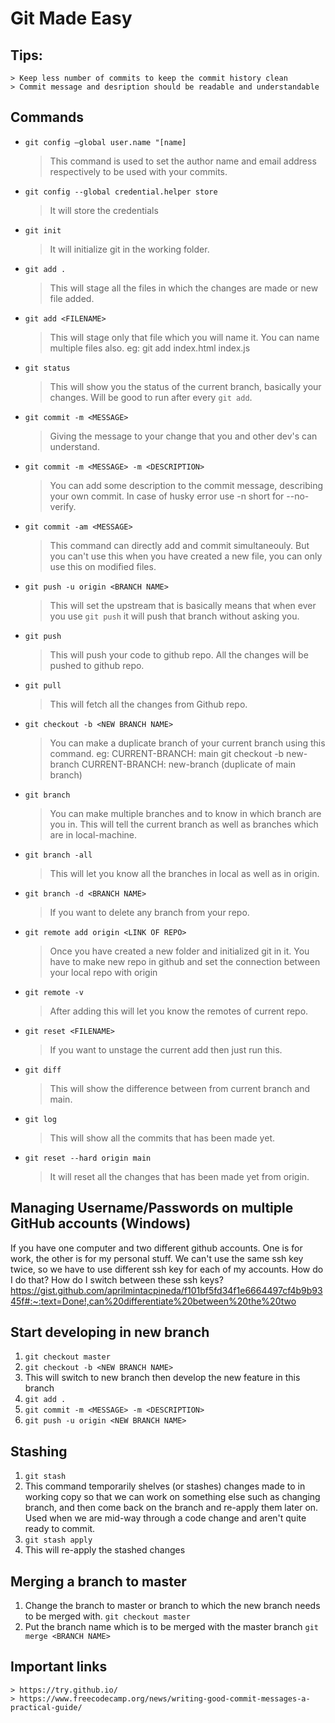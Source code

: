 # Git Made Easy
## Tips:
    > Keep less number of commits to keep the commit history clean
    > Commit message and desription should be readable and understandable
    
## Commands
* `git config –global user.name "[name]`
    > This command is used to set the author name and email address respectively to be used with your commits.

* `git config --global credential.helper store`
    > It will store the credentials

* `git init`
    > It will initialize git in the working folder.

* `git add .`
    > This will stage all the files in which the changes are made or new file added.

* `git add <FILENAME>`
    > This will stage only that file which you will name it.
    > You can name multiple files also.
    > eg: git add index.html index.js

* `git status`
    > This will show you the status of the current branch, basically your changes.
    > Will be good to run after every `git add`.

* `git commit -m <MESSAGE>`
    > Giving the message to your change that you and other dev's can understand.

* `git commit -m <MESSAGE> -m <DESCRIPTION>`
    > You can add some description to the commit message, describing your own commit. 
    > In case of husky error use -n short for --no-verify.

* `git commit -am <MESSAGE>`
    > This command can directly add and commit simultaneouly.
    > But you can't use this when you have created a new file, you can only use this on modified files.

* `git push -u origin <BRANCH NAME>`
    > This will set the upstream that is basically means that when ever you use `git push` it will push that branch without asking you.

* `git push`
    > This will push your code to github repo.
    > All the changes will be pushed to github repo.

* `git pull`
    > This will fetch all the changes from Github repo.
* `git checkout -b <NEW BRANCH NAME>` 
    > You can make a duplicate branch of your current branch using this command.
    > eg: CURRENT-BRANCH: main 
    >     git checkout -b new-branch
    > CURRENT-BRANCH: new-branch (duplicate of main branch)
* `git branch`
    > You can make multiple branches and to know in which branch are you in.
    > This will tell the current branch as well as branches which are in local-machine.
* `git branch -all`
    > This will let you know all the branches in local as well as in origin.
* `git branch -d <BRANCH NAME>`
    > If you want to delete any branch from your repo.
* `git remote add origin <LINK OF REPO>`
    > Once you have created a new folder and initialized git in it.
    > You have to make new repo in github and set the connection between your local repo with origin
* `git remote -v`
    > After adding this will let you know the remotes of current repo.
* `git reset <FILENAME>`
    > If you want to unstage the current add then just run this.
* `git diff`
    > This will show the difference between from current branch and main.
* `git log`
    > This will show all the commits that has been made yet.
* `git reset --hard origin main`
    > It will reset all the changes that has been made yet from origin.

## Managing Username/Passwords on multiple GitHub accounts (Windows)
If you have one computer and two different github accounts. One is for work, the other is for my personal stuff. We can't use the same ssh key twice, so we have to use different ssh key for each of my accounts. How do I do that? How do I switch between these ssh keys?  
https://gist.github.com/aprilmintacpineda/f101bf5fd34f1e6664497cf4b9b9345f#:~:text=Done!,can%20differentiate%20between%20the%20two

## Start developing in new branch
1. `git checkout master`
2. `git checkout -b <NEW BRANCH NAME>`
3. This will switch to new branch then develop the new feature in this branch
4. `git add .`
5. `git commit -m <MESSAGE> -m <DESCRIPTION>`
6. `git push -u origin <NEW BRANCH NAME>`

## Stashing
1. `git stash`
2. This command temporarily shelves (or stashes) changes made to in working copy so that we can work on something else such as changing branch, and then come back on the branch and re-apply them later on. Used when we are mid-way through a code change and aren't quite ready to commit.
3. `git stash apply`
4. This will re-apply the stashed changes

## Merging a branch to master
1. Change the branch to master or branch to which the new branch needs to be merged with.
    `git checkout master`
2. Put the branch name which is to be merged with the master branch
    `git merge <BRANCH NAME>`
    
## Important links
    > https://try.github.io/  
    > https://www.freecodecamp.org/news/writing-good-commit-messages-a-practical-guide/
